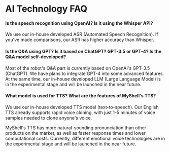 # AI Technology FAQ

#### Is the speech recognition using OpenAI? Is it using the Whisper API?

We use our in-house developed ASR (Automated Speech Recognition). If you've made comparisons, our ASR has higher accuracy than Whisper.

#### Is the Q&A using GPT? Is it based on ChatGPT? GPT-3.5 or GPT-4? Is the Q&A model self-developed?

Most of the robot's Q&A part is currently based on OpenAI's GPT-3.5 (ChatGPT). We have plans to integrate GPT-4 into some advanced features. At the same time, our in-house developed LLM (Large Language Model) is in the experimental stage and will be launched in the near future.

#### What model is used for TTS? What are the features of MyShell's TTS?

We use our in-house developed TTS model (text-to-speech). Our English TTS already supports rapid voice cloning, with just 1-5 minutes of voice samples needed to clone anyone's voice.

MyShell's TTS has more natural-sounding pronunciation than other products on the market, as well as faster response times and lower computational costs. Currently, different emotional voice technologies are in the experimental stage and will be launched in the near future.